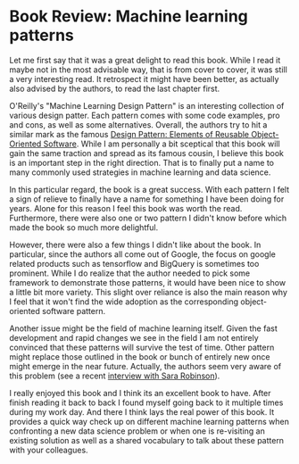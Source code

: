# Book Review: Machine learning patterns

Let me first say that it was a great delight to read this book.
While I read it maybe not in the most advisable way, that is from cover to cover, it was still a very interesting read.
It retrospect it might have been better, as actually also advised by the authors, to read the last chapter first.

O'Reilly's "Machine Learning Design Pattern" is an interesting collection of various design patter.
Each pattern comes with some code examples, pro and cons, as well as some alternatives.
Overall, the authors try to hit a similar mark as the famous [Design Pattern: Elements of Reusable Object-Oriented Software](https://www.amazon.com/gp/product/0201633612/).
While I am personally a bit sceptical that this book will gain the same traction and spread as its famous cousin, I believe this book is an important step in the right direction.
That is to finally put a name to many commonly used strategies in machine learning and data science.

In this particular regard, the book is a great success. 
With each pattern I felt a sign of relieve to finally have a name for something I have been doing for years. 
Alone for this reason I feel this book was worth the read.
Furthermore, there were also one or two pattern I didn't know before which made the book so much more delightful.

However, there were also a few things I didn't like about the book.
In particular, since the authors all come out of Google,  the focus on google related products such as tensorflow and BigQuery is sometimes too prominent.
While I do realize that the author needed to pick some framework to demonstrate those patterns, it would have been nice to show a little bit more variety.
This slight over reliance is also the main reason why I feel that it won't find the wide adoption as the corresponding object-oriented software pattern.

Another issue might be the field of machine learning itself.
Given the fast development and rapid changes we see in the field I am not entirely convinced that these patterns will survive the test of time.
Other pattern might replace those outlined in the book or bunch of entirely new once might emerge in the near future.
Actually, the authors seem very aware of this problem (see a recent [interview with Sara Robinson](https://www.listennotes.com/podcasts/mlopscommunity/machine-learning-design-8JXbTtYB9Of/)).

I really enjoyed this book and I think its an excellent book to have.
After finish reading it back to back I found myself going back to it multiple times during my work day.
And there I think lays the real power of this book.
It provides a quick way check up on different machine learning patterns when confronting a new data science problem or when one is re-visiting an existing solution as well as a shared vocabulary to talk about these pattern with your colleagues.
